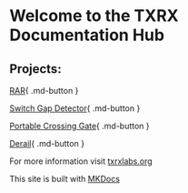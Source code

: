 # Welcome to the TXRX Documentation Hub


## Projects:

[RAR](rar/rar_toc.md){ .md-button }

[Switch Gap Detector](switchgap/switchgap_toc.md){ .md-button }

[Portable Crossing Gate](crossing/crossing_toc.md){ .md-button }

[Derail](derail/derail_toc.md){ .md-button }



For more information visit [txrxlabs.org](https://www.txrxlabs.org)

This site is built with [MKDocs](http://mkdocs.org)
